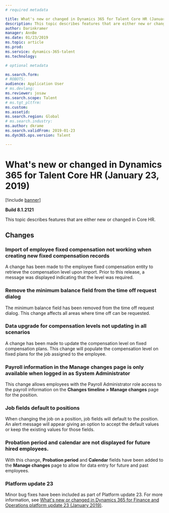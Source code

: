 ```yaml
---
# required metadata

title: What's new or changed in Dynamics 365 for Talent Core HR (January 23, 2019)
description: This topic describes features that are either new or changed in Microsoft Dynamics 365 for Talent Core HR.
author: Darinkramer
manager: AnnBe
ms.date: 01/23/2019
ms.topic: article
ms.prod: 
ms.service: dynamics-365-talent
ms.technology: 

# optional metadata

ms.search.form: 
# ROBOTS: 
audience: Application User
# ms.devlang: 
ms.reviewer: josaw
ms.search.scope: Talent
# ms.tgt_pltfrm: 
ms.custom: 
ms.assetid: 
ms.search.region: Global
# ms.search.industry: 
ms.author: dkrame
ms.search.validFrom: 2019-01-23
ms.dyn365.ops.version: Talent

---
```

# What's new or changed in Dynamics 365 for Talent Core HR (January 23, 2019)

[!include [banner](includes/banner.md)]

**Build 8.1.2121**

This topic describes features that are either new or changed in Core HR.

## Changes

### Import of employee fixed compensation not working when creating new fixed compensation records
A change has been made to the employee fixed compensation entity to retrieve the compensation level upon import. Prior to this release, a message was displayed indicating that the level was required.

### Remove the minimum balance field from the time off request dialog
The minimum balance field has been removed from the time off request dialog. This change affects all areas where time off can be requested.

### Data upgrade for compensation levels not updating in all scenarios
A change has been made to update the compensation level on fixed compensation plans. This change will populate the compensation level on fixed plans for the job assigned to the employee.

### Payroll information in the Manage changes page is only available when logged in as System Administrator
This change allows employees with the Payroll Administrator role access to the payroll information on the **Changes timeline > Manage changes** page for the position.

### Job fields default to positions
When changing the job on a position, job fields will default to the position. An alert message will appear giving an option to accept the default values or keep the existing values for those fields.

### Probation period and calendar are not displayed for future hired employees.
With this change, **Probation period** and **Calendar** fields have been added to the **Manage changes** page to allow for data entry for future and past employees.

### Platform update 23
Minor bug fixes have been included as part of Platform update 23. For more information, see [What's new or changed in Dynamics 365 for Finance and Operations platform update 23 (January 2019)](https://docs.microsoft.com/en-us/dynamics365/unified-operations/fin-and-ops/get-started/whats-new-platform-update-23). 
